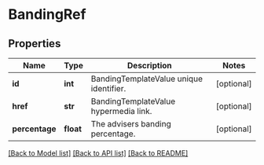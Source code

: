 # BandingRef

## Properties
Name | Type | Description | Notes
------------ | ------------- | ------------- | -------------
**id** | **int** | BandingTemplateValue unique identifier. | [optional] 
**href** | **str** | BandingTemplateValue hypermedia link. | [optional] 
**percentage** | **float** | The advisers banding percentage. | [optional] 

[[Back to Model list]](../README.md#documentation-for-models) [[Back to API list]](../README.md#documentation-for-api-endpoints) [[Back to README]](../README.md)

